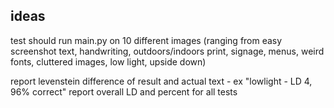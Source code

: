 ## ideas

test should run main.py on 10 different images (ranging from easy screenshot text, handwriting, outdoors/indoors print, signage, menus, weird fonts, cluttered images, low light, upside down)

report levenstein difference of result and actual text - ex "lowlight - LD 4, 96% correct"
report overall LD and percent for all tests

